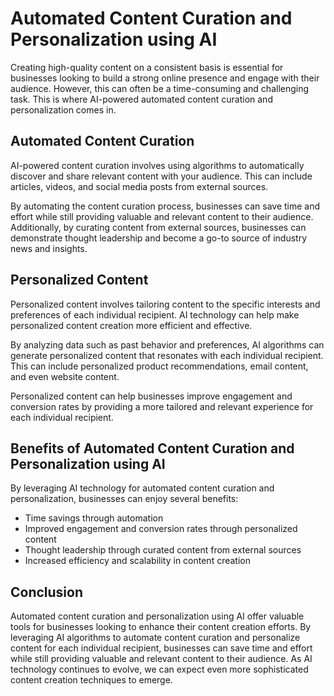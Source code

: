Automated Content Curation and Personalization using AI
======================================================================================================

Creating high-quality content on a consistent basis is essential for businesses looking to build a strong online presence and engage with their audience. However, this can often be a time-consuming and challenging task. This is where AI-powered automated content curation and personalization comes in.

Automated Content Curation
--------------------------

AI-powered content curation involves using algorithms to automatically discover and share relevant content with your audience. This can include articles, videos, and social media posts from external sources.

By automating the content curation process, businesses can save time and effort while still providing valuable and relevant content to their audience. Additionally, by curating content from external sources, businesses can demonstrate thought leadership and become a go-to source of industry news and insights.

Personalized Content
--------------------

Personalized content involves tailoring content to the specific interests and preferences of each individual recipient. AI technology can help make personalized content creation more efficient and effective.

By analyzing data such as past behavior and preferences, AI algorithms can generate personalized content that resonates with each individual recipient. This can include personalized product recommendations, email content, and even website content.

Personalized content can help businesses improve engagement and conversion rates by providing a more tailored and relevant experience for each individual recipient.

Benefits of Automated Content Curation and Personalization using AI
-------------------------------------------------------------------

By leveraging AI technology for automated content curation and personalization, businesses can enjoy several benefits:

* Time savings through automation
* Improved engagement and conversion rates through personalized content
* Thought leadership through curated content from external sources
* Increased efficiency and scalability in content creation

Conclusion
----------

Automated content curation and personalization using AI offer valuable tools for businesses looking to enhance their content creation efforts. By leveraging AI algorithms to automate content curation and personalize content for each individual recipient, businesses can save time and effort while still providing valuable and relevant content to their audience. As AI technology continues to evolve, we can expect even more sophisticated content creation techniques to emerge.
